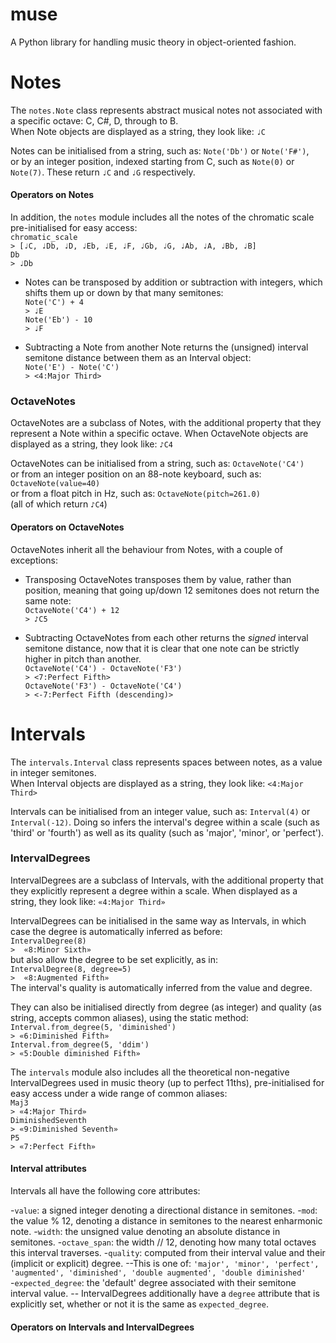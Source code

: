 # muse
A Python library for handling music theory in object-oriented fashion.

# Notes 

The `notes.Note` class represents abstract musical notes not associated with a specific octave: C, C#, D, through to B.  
When Note objects are displayed as a string, they look like: `♩C`

Notes can be initialised from a string, such as: `Note('Db')` or `Note('F#')`,  
or by an integer position, indexed starting from C, such as `Note(0)` or `Note(7)`. These return `♩C` and `♩G` respectively.

#### Operators on Notes

In addition, the `notes` module includes all the notes of the chromatic scale pre-initialised for easy access:  
`chromatic_scale`  
`> [♩C, ♩Db, ♩D, ♩Eb, ♩E, ♩F, ♩Gb, ♩G, ♩Ab, ♩A, ♩Bb, ♩B]`  
`Db`  
`> ♩Db`  

- Notes can be transposed by addition or subtraction with integers, which shifts them up or down by that many semitones:  
`Note('C') + 4`  
`> ♩E`  
`Note('Eb') - 10`  
`> ♩F`  

- Subtracting a Note from another Note returns the (unsigned) interval semitone distance between them as an Interval object:  
`Note('E') - Note('C')`  
`> <4:Major Third>`

### OctaveNotes

OctaveNotes are a subclass of Notes, with the additional property that they represent a Note within a specific octave.
When OctaveNote objects are displayed as a string, they look like: `♪C4`

OctaveNotes can be initialised from a string, such as: `OctaveNote('C4')`  
or from an integer position on an 88-note keyboard, such as: `OctaveNote(value=40)`  
or from a float pitch in Hz, such as: `OctaveNote(pitch=261.0)`  
(all of which return `♪C4`)

#### Operators on OctaveNotes

OctaveNotes inherit all the behaviour from Notes, with a couple of exceptions:  
- Transposing OctaveNotes transposes them by value, rather than position, meaning that going up/down 12 semitones does not return the same note:  
`OctaveNote('C4') + 12`  
`> ♪C5`  

- Subtracting OctaveNotes from each other returns the *signed* interval semitone distance, now that it is clear that one note can be strictly higher in pitch than another.  
`OctaveNote('C4') - OctaveNote('F3')`  
`> <7:Perfect Fifth>`  
`OctaveNote('F3') - OctaveNote('C4')`  
`> <-7:Perfect Fifth (descending)>`

# Intervals

The `intervals.Interval` class represents spaces between notes, as a value in integer semitones.  
When Interval objects are displayed as a string, they look like: `<4:Major Third>`

Intervals can be initialised from an integer value, such as: `Interval(4)` or `Interval(-12)`. Doing so infers the interval's degree within a scale (such as 'third' or 'fourth') as well as its quality (such as 'major', 'minor', or 'perfect').

### IntervalDegrees

IntervalDegrees are a subclass of Intervals, with the additional property that they explicitly represent a degree within a scale.
When displayed as a string, they look like: `«4:Major Third»`

IntervalDegrees can be initialised in the same way as Intervals, in which case the degree is automatically inferred as before:  
`IntervalDegree(8)`  
`>  «8:Minor Sixth»`  
but also allow the degree to be set explicitly, as in:  
`IntervalDegree(8, degree=5)`  
`>  «8:Augmented Fifth»`  
The interval's quality is automatically inferred from the value and degree.  

They can also be initialised directly from degree (as integer) and quality (as string, accepts common aliases), using the static method:  
`Interval.from_degree(5, 'diminished')`  
`> «6:Diminished Fifth»`  
`Interval.from_degree(5, 'ddim')`  
`> «5:Double diminished Fifth»`  

The `intervals` module also includes all the theoretical non-negative IntervalDegrees used in music theory (up to perfect 11ths), pre-initialised for easy access under a wide range of common aliases:  
`Maj3`  
`> «4:Major Third»`  
`DiminishedSeventh`  
`> «9:Diminished Seventh»`  
`P5`  
`> «7:Perfect Fifth»`

#### Interval attributes

Intervals all have the following core attributes:

-`value`: a signed integer denoting a directional distance in semitones.
-`mod`: the value % 12, denoting a distance in semitones to the nearest enharmonic note.
-`width`: the unsigned value denoting an absolute distance in semitones.
-`octave_span`: the width // 12, denoting how many total octaves this interval traverses.
-`quality`: computed from their interval value and their (implicit or explicit) degree. 
--This is one of: `'major', 'minor', 'perfect', 'augmented', 'diminished', 'double augmented', 'double diminished'`  
-`expected_degree`: the 'default' degree associated with their semitone interval value. 
-- IntervalDegrees additionally have a `degree` attribute that is explicitly set, whether or not it is the same as `expected_degree`.

#### Operators on Intervals and IntervalDegrees
